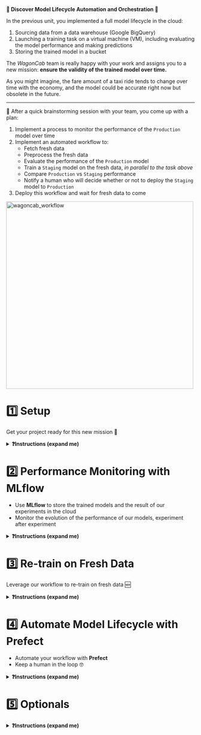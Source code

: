 
[//]: # ( presentation of the unit )

**🥁 Discover Model Lifecycle Automation and Orchestration 🎻**

In the previous unit, you implemented a full model lifecycle in the cloud:
1. Sourcing data from a data warehouse (Google BigQuery)
2. Launching a training task on a virtual machine (VM), including evaluating the model performance and making predictions
3. Storing the trained model in a bucket

The _WagonCab_ team is really happy with your work and assigns you to a new mission: **ensure the validity of the trained model over time.**

As you might imagine, the fare amount of a taxi ride tends to change over time with the economy, and the model could be accurate right now but obsolete in the future.

---

🤯 After a quick brainstorming session with your team, you come up with a plan:
1. Implement a process to monitor the performance of the `Production` model over time
2. Implement an automated workflow to:
    - Fetch fresh data
    - Preprocess the fresh data
    - Evaluate the performance of the `Production` model
    - Train a `Staging` model on the fresh data, _in parallel to the task above_
    - Compare `Production` vs `Staging` performance
    - Notify a human who will decide whether or not to deploy the `Staging` model to `Production`
3. Deploy this workflow and wait for fresh data to come

<img src="https://wagon-public-datasets.s3.amazonaws.com/data-science-images/07-ML-OPS/wagoncab_workflow.png" alt="wagoncab_workflow" height=500>

<br>

# 1️⃣ Setup

Get your project ready for this new mission 🚀

<details>
  <summary markdown='span'><strong>❓Instructions (expand me)</strong></summary>

## Install Requirements

**💻 Install version `0.0.7` of the `taxifare` package with `make reinstall_package`**

Notice we've added 3 new packages: `mlflow`, `prefect` and  `psycopg2`

In addition, you need to install some binaries depending on your machine to make Prefect work smoothly: either [Graphviz](https://graphviz.org/) and/or [xdg-utils](https://www.freedesktop.org/wiki/Software/xdg-utils/).

<details>
  <summary markdown='span'>⚙️ macOS</summary>

```bash
brew install graphviz
```

</details>

<details>
  <summary markdown='span'>⚙️ Ubuntu</summary>

```bash
sudo apt install graphviz xdg-utils
```

</details>

**✅ Check your `taxifare` package version**

```bash
pip list | grep taxifare
# taxifare                  0.0.7
```

**💻 Do not forget to handle your `.env` file**

_copy_ the `.env.sample` file, _fill_ `.env`, _allow_ `direnv`


## Reset All Data Sources

Start your mission by refreshing all your data sources:
- CSV datasets
- BigQuery tables

We provide you with a command to download all the CSVs locally and generate all the tables in your data warehouse.

**💻 Run `make reset_sources_all`** (~300MB downloads)

**✅ Check that both your `~/.lewagon/mlops/data` directory and your `taxifare_dataset` BigQuery dataset have been filled**

**📝 Edit the `.env` file to work with the `train_10k` and `val_10k` datasets, and set `CHUNK_SIZE=10000`** (let's start light)

🏁 You are up and ready!
</details>


# 2️⃣ Performance Monitoring with MLflow

- Use **MLflow** to store the trained models and the result of our experiments in the cloud
- Monitor the evolution of the performance of our models, experiment after experiment

<details>
  <summary markdown='span'><strong>❓Instructions (expand me)</strong></summary>

[//]: # ( challenge tech stack: mlflow )

## Configure your Project for MLflow

### MLflow Server

> The **WagonCab** tech team put in production an **MLflow** server located at [https://mlflow.lewagon.ai](https://mlflow.lewagon.ai), you will use in to track your experiments and store your trained models.

### Environment Variables

👀 Look at your `.env` file and discover 3 new variables:
- `MODEL_TARGET`, which defines how the `taxifare` package should save the _outputs of the training_ (i.e. the trained _model_, the training _parameters_ and _metrics_) once the training is over. `MODEL_TARGET` can take 2 values: `local` or `mlflow`
- `MLFLOW_EXPERIMENT`, which is the name of the experiment
- `MLFLOW_MODEL_NAME`, which is the name of your model

**📝 Edit those variables inside the `.env` project configuration file as follows:**

- `MODEL_TARGET` with the corresponding value
- `MLFLOW_EXPERIMENT` should contain `taxifare_experiment_<user.github_nickname>`
- `MLFLOW_MODEL_NAME` should contain `taxifare_<user.github_nickname>`

**🧪 Run the tests with `make test_mlflow_config`**

Now that your MLflow config is set up, you need to update your package so that the trained **model**, its **params** and its **performance metrics** are pushed to MLflow every time you run an new experiment, i.e. a new training.

## Push your Training Results to MLflow

### Step 1: Push the `params`

**❓Which module of your `taxifare` package is responsible for saving the training outputs?**

<details>
  <summary markdown='span'>Answer</summary>

It is the role of the `taxifare.ml_logic.registry` module to save the trained model, its parameters, and its performance metrics, all thanks to the `save_model()` function.

This function is called anytime the model is trained or evaluated.
</details>

**❓What are the training parameters?**

<details>
  <summary markdown='span'>Answer</summary>

Have a look at the `taxifare.interface.main` module, the `train()` function sends a `dict` of parameters to the `save_model()` function:

```python
# main.py
def train():
    # [...]
    params = dict(
        # Model parameters
        learning_rate=learning_rate,
        batch_size=batch_size,
        model_version=get_model_version(), # 💡 New method added for you, to log the model version from which to partial-train from
        # Package behavior
        context="train",
        chunk_size=CHUNK_SIZE,
        # Data
        training_set_size=DATASET_SIZE,
        val_set_size=VALIDATION_DATASET_SIZE,
        row_count=row_count,
        dataset_timestamp=get_dataset_timestamp(), # 💡 New method added for you, to log the "date" of the train_dataset
    )

    # Save model
    save_model(model=model, params=params, metrics=dict(mae=val_mae))
```

</details>

**💻 Complete the first step of the `save_model` function in the `taxifare.ml_logic.registry` module**

```python
# registry.py
def save_model():
    # [...]
    # Retrieve MLflow env params
    # YOUR CODE HERE

    # Configure MLflow
    # YOUR CODE HERE

    if os.environ.get("MODEL_TARGET") == "mlflow":
        #[...]
        with mlflow.start_run():
            # STEP 1: push parameters to mlflow
            # YOUR CODE HERE

            # STEP 2: next question, keep empty
            # STEP 3: next question, keep empty
```



**🧪 Try to run the training using `make run_train`**

**✅ Check on the [MLflow interface](https://mlflow.lewagon.ai) if your parameters have been pushed**

<details>
  <summary markdown='span'>💡 Hint </summary>
  Have a look at the [MLflow Python API documentation](https://mlflow.org/docs/1.26.1/python_api/mlflow.html).

  Do not forget to set the tracking server with `mlflow.set_tracking_uri` and to provide an experiment name with `mlflow.set_experiment`.

  You should get something like this:

  <img style="width: 100%;" src="https://wagon-public-datasets.s3.amazonaws.com/data-science-images/07-ML-OPS/mlflow_push_params.png" alt="mlflow_experiment"/>
</details>

### Step 2: Push the `metrics`

Let's now push the metric (MAE) to MLflow.

**💻 Complete the second step of the `save_model` function in the `taxifare.ml_logic.registry` module**
- Try to run the training again using `make run_train`
- Check that your metric has been pushed to MLflow

<details>
  <summary markdown='span'> 💡 Hint </summary>
  You should get something like this:

  <img style="width: 100%;" src='https://wagon-public-datasets.s3.amazonaws.com/data-science-images/07-ML-OPS/mlflow_push_metric.png' alt='mlflow_push_metric'/>
</details>


### Step 3: Push the `model`

Now for the better part: MLflow allows us to store the trained model so that we can easily refer to it when we want to make a prediction. This will allow your colleagues to smoothly use the model you have trained!

**💻 Complete the third step of the `save_model` function in the `taxifare.ml_logic.registry` module**
- Have a look at the [MLflow Python API for Keras](https://mlflow.org/docs/1.26.1/python_api/mlflow.keras.html) and find a function to upload your trained model.
- Try to run a training using `make run_train`
- Check that your model has been pushed to MLflow

<details>
  <summary markdown='span'> 💡 Hint </summary>
  You should get something like this:

  <img style="width: 100%;" src='https://wagon-public-datasets.s3.amazonaws.com/data-science-images/07-ML-OPS/mlflow_push_model.png' alt='mlflow_push_model'/>

</details>


## Monitor Model Performance through `DATASET_SIZE`

You have a nice way to save your training outputs! Now is the time to train your model and monitor its performance. Let's start a set of experiments; increase the `DATASET_SIZE` and observe the effects of the increase on the validation MAE.

**💻 Launch some training runs, increasing the dataset size from 10K to 500K**
- Use the same size for both the training set and the validation set
- Use 1 or 2 chunks for dataset sizes <= 100K
- Use chunks of 100K for dataset sizes > 100K
- Use your local data source to speed up the process!


**👀 Inspect how your performance evolves when changing `DATASET_SIZE` on MLflow**
<details>
  <summary markdown='span'> 💡 Hints </summary>

  You should get something like this:

  <img style="width: 100%;" src="https://wagon-public-datasets.s3.amazonaws.com/data-science-images/07-ML-OPS/mlflow_perf_training_set_size.png" alt="mlflow_perf_training_set_size"/>

</details>


**💻 Put your _best_ model in `Production` stage in the MLflow UI**

## Make a Prediction from your Model Saved in MLflow

"What's the point of storing my model on MLflow", you say? Well, for starters, MLflow allows you to very easily handle the lifecycle stage of the model (_None_, _Staging_ or _Production_) to synchronize the information across the team. And more importantly, it allows any application to load a trained model at any given stage to make a prediction.

**💻 Complete the `load_model` function in the `taxifare.ml_logic.registry` module, then run a prediction using `make run_pred`**

<details>
  <summary markdown='span'> 💡 Hint </summary>

  Have a look at the [MLflow Python API for Keras](https://mlflow.org/docs/1.26.1/python_api/mlflow.keras.html) and find a function to retrieve your trained model.
</details>

🏁 Congrats! Your `taxifare` package is now persisting every aspect of your experiments on **MLflow**, and you have a _production-ready_ model!

</details>


# 3️⃣ Re-train on Fresh Data

Leverage our workflow to re-train on fresh data 🆕

<details>
  <summary markdown='span'><strong>❓Instructions (expand me)</strong></summary>

At present you are able to track the `taxifare` model's performance and choose which model version you want to set in `Production` for prediction purposes. That's good, but your mission is not over yet. You need to monitor model performance over **time** when **new data** is available so you can ensure the predictions remain **accurate**.

As such, here are the next steps you decide to work on:
- Simulate new incoming data
- Evaluate the `Production` model on new data
- Re-train on new data **only**

## Simulate the Passing of Time

> The _WagonCab_ Data Engineering Team gave you a nice input: you can get 100K new records per month, already chronologically split into two raw datasets: an 80K "train_new" and a 20K "val_new". As the previous trainings have shown you that this amount of data is enough to get very good model performance, let's trigger the workflow **every month**. But wait, you ain't got time to wait for it! You need to test your workflow right now! The good news is that the Data Engineering Team has just finished collecting and preparing the data from January and February:

**👀 Inspect the `get_new_data.py` file that was given to you by the engineering team**
- It is located in the root directory because it's not part of your TaxiFare package.

**💻 Try to download data for January**
- 💡 You can run `python get_new_data.py -h` to get some help.
- ✅ Check that you have the new CSVs locally and the new table in your data warehouse**

## Monitor the Performance Metric on New Data

Now that you fetched the new data, you need to check how the `Production` model's performance is evolving.

**📝 Edit the `.env` file so you will be able to work with the new data:**
```bash
DATASET_SIZE=new
VALIDATION_DATASET_SIZE=new
CHUNK_SIZE=100000 # In this challenge, we won't need multiple chunks as a "100K" new dataset is small enough
```

**💻 Evaluate the model performance on January data**

<details>
  <summary markdown='span'>Hints</summary>

You can use the `taxifare.interface.main` (ie. `make run_...` ) to:
1. Preprocess the new training set
2. Preprocess the new validation set
3. Evaluate the `Production` model's performance on new data (don't train it!)

Then you can check the MAE on MLflow.
</details>

**💻 Retrieve one more month of data (February), and evaluate its performance again**

You should start noticing that your Production model's performance decreases with time!

The MAE increase of about 15¢ is significant (we should cross-validate our model to be sure, but we don't have time for that in this challenge). It means that external conditions have changed such that the `Production` model is not fit for our purpose anymore. You need to re-train it with the new data to decide whether or not you need to deploy a new model.

## Update the `Production` Stage Model Weights

**💻 Re-train the `Production` model on new data with `make run_train`**

**👀 Compare the `Production` model's evaluation with the new model's MAE on MLflow**

**❓Would you deploy the new model version to `Production`?**
<details>
  <summary markdown='span'>Answer</summary>

Yes! The validation MAE of your (incrementally) re-trained production model is better than that of your original production model. And this result has been evaluated on the very same validation set of 40,000 rows - a significant size that can be considered representative of the current February period. You should therefore deploy this new one to production!

</details>


**💻 Loop over the workflow one last time with the new data from March**

<details>
  <summary markdown='span'>ℹ️ Info</summary>

- You can start over on your "January --> June" journey at any moment with the `make delete_new_source` command
- You can very well call `get_new_month('mar')` without having called it with `jan` or `feb` before.
- These methods simply erase and replace what's inside `train_new.csv` and `val_new.csv` (and warehouse table equivalents)

</details>

👉 You can even play with the MLflow interface to plot the performance metrics over time!
👉 As the months pass by, are you as happy with your new model's performance as in January?


<details>
  <summary markdown='span'>👍 ML Eng Pro Tips </summary>

Why does my production performance deteriorate slightly, even after new incremental training?

1. As an ML Engineer who knows the best practices, you should **re-train** the model on the **entire new 100K dataset**, so that you can leverage all the info.
2. As an ML Engineer who understands Deep Learning, you should always try to **fine-tune** a model by playing with `batch_size`, `learning_rate` and `patience`, all of which are available to you in `taxifare.interface.main.train`. Indeed, incremental training (i.e. re-training an existing model on new data while keeping its existing weights) implies a trade-off between long and short-term memory models. Do you want to put more weights on NEW data, or on OLD data?

These two points are outside of this module's scope, but keep them in mind for your first interviews!

</details>

🏁 Congrats! Your workflow lifecycle is ready to be shipped to production 🔥

</details>


# 4️⃣ Automate Model Lifecycle with Prefect

- Automate your workflow with **Prefect**
- Keep a human in the loop 🤓

<details>
  <summary markdown='span'><strong>❓Instructions (expand me)</strong></summary>

> Good news! The WagonCab tech team tasked an intern with providing you with the **Prefect** boilerplate 🤩

## Workflow Package Structure

Here are the new files added by the intern:

``` bash
.
└── taxifare
    ├── flow
    │   ├── flow.py     # ♻️ Workflow lifecycle code
    │   └── main.py     # 🚀 Workflow launcher
    ├── data_sources
    ├── interface
    └── ml_logic
```

### `taxifare.flow.flow`
The trainee provided you with a full **Prefect** workflow boilerplate that they think will best allow you to plug the `taxifare` package and build a complete automation for its lifecycle.

### `taxifare.flow.main`
The intern provided an entry point, allowing you to trigger **ONE** run of the model lifecycle thanks to the `make run_workflow` command.

## Configure your Project for Prefect

❓**What parameters do you need to interact with Prefect?**

**📝 Edit your `.env` project configuration file:**
- `PREFECT_FLOW_NAME` should follow the `taxifare_lifecycle_<user.github_nickname>` convention
- `PREFECT_LOG_LEVEL` should say `WARNING`(more info [here](https://docs.prefect.io/core/concepts/logging.html)).

**🧪 Run the tests with `make test_prefect_config`**

## Complete the Workflow

❓**How do you complete the workflow?**

Our goal is to be able to run the workflow in an automated way.

We want our workflow to:
- Preprocess the new data
- Evaluate the performance of our current model in _Production_ (remember the MLflow stage?) on the new data
- Train the latest model in _Production_ on the new data an see how the performance changes

**💻 Complete the tasks and the `build_flow()` function within the `taxifare.flow.flow` module**

**✅ Try to `make run_workflow`**

**👀 Inspect the MLflow UI to see your workflow logs**

<details>
  <summary markdown='span'><strong> 💡 Hint </strong></summary>

  You do not need to write all the code right away before you test it: just put fake values in the return of the functions that you have not finished yet and observe what happens when you `make run_workflow`.
</details>

## Stay Tuned

> Congrats! The _WagonCab_ team is impressed with your automated workflow but wait, wait! The Product Manager notes that your workflow is missing **one last step**, don't you think? Exactly, you would like to be notified as soon as a workflow finishes. You know that  Prefect comes with a [couple of ways](https://docs-v1.prefect.io/api/latest/tasks/notifications.html) to do so. But the Product Manager would like you to use their own internal chat so the whole data team will be able to stay tuned.

**💻 Implement the `notify` task**

```python
# flow.py
import requests

@task
def notify(eval_mae, train_mae):
    base_url = 'https://wagon-chat.herokuapp.com'
    channel = '<user.github_nickname>' # Change to your batch number when ready

    url = f"{base_url}/{channel}/messages"

    author = '<user.github_nickname>'
    content = "Evaluation MAE: {} - New training MAE: {}".format(
        round(eval_mae, 2), round(train_mae, 2)
    )

    data = dict(author=author, content=content)
    response = requests.post(url, data=data)

    response.raise_for_status()
```

**💻 Update the `build_flow()` function then `make run_flow` again**

**✅ Check your notification on [https://wagon-chat.herokuapp.com/<user.github_nickname>](https://wagon-chat.herokuapp.com/<user.github_nickname>)**

<details>
  <summary markdown='span'>ℹ️ Wagon Chat API</summary>

The [Le Wagon Chat API](http://github.com/lewagon/wagon-chat-api) plays a role in the [Web Development Bootcamp](https://www.lewagon.com/web-development-course/full-time) while students are learning to communicate with APIs and the fundamentals of [JavaScript](https://developer.mozilla.org/en-US/docs/Web/JavaScript).
</details>

## Leverage the Prefect Suite

Great, you now have a functional Prefect workflow that you can run locally when `PREFECT_BACKEND_SERVER` is set to `development`.

However, Prefect also comes with an online server + UI to play with!

1. Create an account on [Prefect Cloud](https://cloud.prefect.io/) and get an API key
2. Store your API key in a secret place 🙊
3. Authenticate on Prefect using your API key (see lecture)
4. Launch a Prefect Agent (see lecture)
5. Switch the `PREFECT_BACKEND_SERVER` to `production`

☝️ In production mode, `make run_workflow` does not do any computation at all! It just sends a "snapshot" of your TaxiFare package to Prefect Cloud's web server (but does not execute it). Therefore, you will need to re-run this anytime you change your code or your `.env` locally.

**💻 Try to `make run_workflow` and check that your workflow has been pushed to your Prefect dashboard**

Now, because you have also launched a Prefect Agent that connects your local machine to the Prefect Cloud web server, you will be able to click on "Quick Run" on the Prefect Cloud UI to trigger the workflow locally on your machine, without resorting to your Terminal anymore. Think, for instance, that your local machine is a powerful remote server full of GPUs instead; you do not need to SSH-connect to it every time you want to launch a training !

<img style="width: 100%;" src="https://wagon-public-datasets.s3.amazonaws.com/data-science-images/07-ML-OPS/prefect_quick_run.png">

👉 **Actually execute your workflow from the Prefect UI**
- 🔎 Find and run your workflow in the Prefect UI
- Check the performance of your model on MLflow

👏👏👏👏 Congrats on plugging the `taxifare` package into a fully automated workflow lifecycle!

**🏁 Have fun to finish with!**
1. Start again with data from January 2015
2. Execute your workflow with Prefect
3. Simulate the passing of time with the `get_new_data()` function
4. Follow the chat to check for notifications
5. Use the **Compare** feature of the MLflow UI to visualize the performance metric
6. Set the last best model to `Production` anytime with MLflow
7. Move forward by one month and repeat! You can even try to schedule your workflow to be run every 5 minutes instead of manually using "Quick Run" 📆

</details>


# 5️⃣ Optionals

<details>
  <summary markdown='span'><strong>❓Instructions (expand me)</strong></summary>

## OPTIONAL 1: Parallelization

1. Use the [`prefect.executors.LocalDaskExecutor`](https://docs-v1.prefect.io/core/tutorial/06-parallel-execution.html#scaling-out) in `flow.main.py` to parallelize the tasks
2. Launch the new workflow in `development` mode to test it, then go to `production` and visualize the effect on the execution time
3. Identify the existing tasks that can be split and parallelized
4. Create a `flow.parallelized_flow.py` based on the previous workflow and adapt it so the aforementioned identified tasks are split
5. Publish and run the new workflow and check the new execution time

## OPTIONAL 2: Model Fine-Tuning

1. Before deciding which model version to put in production, try a couple of hyperparameters during the training phase, by wisely testing (grid-searching?) various values for `batch_size`,  `learning_rate` and `patience`.
2. In addition, after fine-tuning and deciding on a model, try to re-train using the whole new dataset of each month, and not just the "train_new".

</details>

